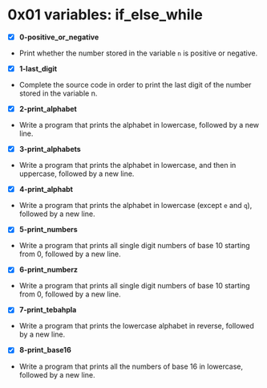 # 0x01 variables: if_else_while

- [x] **0-positive_or_negative**
- Print whether the number stored in the variable `n` is positive or negative.

- [x] **1-last_digit**
- Complete the source code in order to print the last digit of the number stored in the variable n.

- [x] **2-print_alphabet**
- Write a program that prints the alphabet in lowercase, followed by a new line.

- [x] **3-print_alphabets**
- Write a program that prints the alphabet in lowercase, and then in uppercase, followed by a new line.

- [x] **4-print_alphabt**
- Write a program that prints the alphabet in lowercase (except `e` and `q`), followed by a new line.

- [x] **5-print_numbers**
- Write a program that prints all single digit numbers of base 10 starting from 0, followed by a new line.

- [x] **6-print_numberz**
- Write a program that prints all single digit numbers of base 10 starting from 0, followed by a new line.

- [x] **7-print_tebahpla**
- Write a program that prints the lowercase alphabet in reverse, followed by a new line.

- [x] **8-print_base16**
- Write a program that prints all the numbers of base 16 in lowercase, followed by a new line.
 